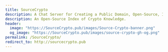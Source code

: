 ```yaml
---
title: SourceCrypto
description: A Chat Server for Creating a Public Domain, Open-Source, Index of Crypto Knowledge.
description: An Open-Source Index of Crypto Knowledge.
header:
  image: "https://SourceCrypto.pub/images/Source-Crypto-banner.png"
  og_image: "https://SourceCrypto.pub/images/source-crypto-gh-og.png"
permalink: /SourceCrypto/
redirect_to: http://sourcecrypto.pub
---
```

